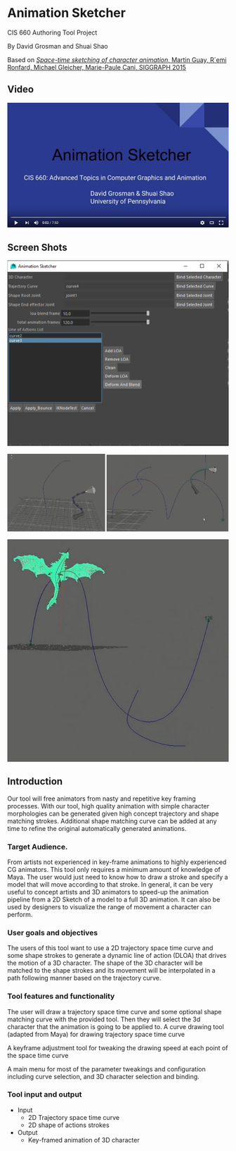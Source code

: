 # Animation Sketcher

CIS 660 Authoring Tool Project

By David Grosman and Shuai Shao

Based on [*Space-time sketching of character animation*, Martin Guay, R´emi Ronfard, Michael Gleicher, Marie-Paule Cani, SIGGRAPH 2015](https://hal.archives-ouvertes.fr/hal-01153763/file/SpaceTimeSketching.pdf)

## Video

[![](img/video.png)](https://www.youtube.com/watch?v=FF4eO2etcqA&feature=youtu.be)

## Screen Shots

![](img/window.png)

![](img/lamp.png)

![](img/dragon.png)

## Introduction

Our tool will free animators from nasty and repetitive key framing processes. With our tool, high quality animation with simple character morphologies can be generated given high concept trajectory and shape matching strokes. Additional shape matching curve can be added at any time to refine the original automatically generated animations. 

### Target Audience. 

From artists not experienced in key-frame animations to highly experienced CG animators. 
This tool only requires a minimum amount of knowledge of Maya. The user would just need to know how to draw a stroke and specify a model that will move according to that stroke. In general, it can be very useful to concept artists and 3D animators to speed-up the animation pipeline from a 2D Sketch of a model to a full 3D animation. It can also be used by designers to visualize the range of movement a character can perform. 

### User goals and objectives 

The users of this tool want to use a 2D trajectory space time curve and some shape strokes to generate a dynamic line of action (DLOA) that drives the motion of a 3D character. The shape of the 3D character will be matched to the shape strokes and its movement will be interpolated in a path following manner based on the trajectory curve. 


### Tool features and functionality

The user will draw a trajectory space time curve and some optional shape matching curve with the provided tool. Then they will select the 3d character that the animation is going to be applied to. 
A curve drawing tool (adapted from Maya) for drawing trajectory space time curve

A keyframe adjustment tool for tweaking the drawing speed at each point of the space time curve

A main menu for most of the parameter tweakings and configuration including curve selection, and 3D character selection and binding. 

### Tool input and output
* Input
    * 2D Trajectory space time curve
    * 2D shape of actions strokes
* Output
    * Key-framed animation of 3D character
